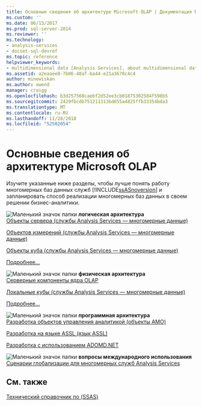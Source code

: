 ```yaml
---
title: Основные сведения об архитектуре Microsoft OLAP | Документация Майкрософт
ms.custom: ''
ms.date: 06/13/2017
ms.prod: sql-server-2014
ms.reviewer: ''
ms.technology:
- analysis-services
- docset-sql-devref
ms.topic: reference
helpviewer_keywords:
- multidimensional data [Analysis Services], about multidimensional data
ms.assetid: a2eaaee8-7b06-48af-ba44-e21a3678c4c4
author: minewiskan
ms.author: owend
manager: craigg
ms.openlocfilehash: b3d257560caebf2d52ee3cb01875302584f598b5
ms.sourcegitcommit: 2429fbcdb751211313bd655a4825ffb33354bda3
ms.translationtype: MT
ms.contentlocale: ru-RU
ms.lasthandoff: 11/28/2018
ms.locfileid: "52502054"
---
```

# <a name="understanding-microsoft-olap-architecture"></a>Основные сведения об архитектуре Microsoft OLAP
  Изучите указанные ниже разделы, чтобы лучше понять работу многомерных баз данных служб [!INCLUDE[ssASnoversion](../../../includes/ssasnoversion-md.md)] и запланировать способ реализации многомерных баз данных в своем решении бизнес-аналитики.  
  
 ![Маленький значок папки](../../../integration-services/media/filefolder-small.gif "маленький значок папки") **логическая архитектура**  
 [Объекты сервера &#40;службы Analysis Services — многомерные данные&#41;](../olap-logical/server-objects-analysis-services-multidimensional-data.md)  
  
 [Объектов измерений &#40;службы Analysis Services — многомерные данные&#41;](../../multidimensional-models-olap-logical-dimension-objects/dimension-objects-analysis-services-multidimensional-data.md)  
  
 [Объекты куба &#40;службы Analysis Services — многомерные данные&#41;](../../multidimensional-models-olap-logical-cube-objects/cube-objects-analysis-services-multidimensional-data.md)  
  
 [Подробнее...](../olap-logical/understanding-microsoft-olap-logical-architecture.md)  
  
 ![Маленький значок папки](../../../integration-services/media/filefolder-small.gif "маленький значок папки") **физическая архитектура**  
 [Серверные компоненты ядра OLAP](olap-engine-server-components.md)  
  
 [Локальные кубы &#40;службы Analysis Services — многомерные данные&#41;](local-cubes-analysis-services-multidimensional-data.md)  
  
 [Подробнее...](understanding-microsoft-olap-physical-architecture.md)  
  
 ![Маленький значок папки](../../../integration-services/media/filefolder-small.gif "маленький значок папки") **программная архитектура**  
 [Разработка объектов управления аналитикой (объекты AMO)](https://docs.microsoft.com/bi-reference/amo/developing-with-analysis-management-objects-amo)  
  
 [Разработка на языке ASSL (язык ASSL)](../scripting-language-assl/developing-with-analysis-services-scripting-language-assl.md)  
  
 [Разработка с использованием ADOMD.NET](https://docs.microsoft.com/bi-reference/adomd/developing-with-adomd-net)  
  
 ![Маленький значок папки](../../../integration-services/media/filefolder-small.gif "маленький значок папки") **вопросы международного использования**  
 [Сценарии глобализации для многомерных служб Analysis Services](../../../analysis-services/globalization-scenarios-for-analysis-services-multiidimensional.md)  
  
## <a name="see-also"></a>См. также  
 [Технический справочник по &#40;SSAS&#41;](../../powershell/technical-reference-ssas.md)  
  
  
